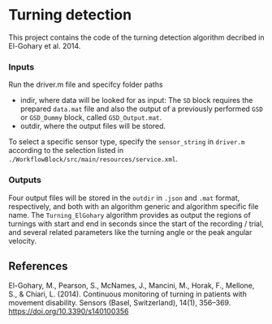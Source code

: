 # Turning detection
This project contains the code of the turning detection algorithm decribed in El-Gohary et al.  2014.

### Inputs
Run the driver.m file and specifcy folder paths 
- indir, where data will be looked for as input: The `SD` block requires the prepared `data.mat` file and also the output of a previously performed `GSD` or `GSD_Dummy` block, called `GSD_Output.mat`.
- outdir, where the output files will be stored.

To select a specific sensor type, specify the `sensor_string` in `driver.m` according to the selection listed in `./WorkflowBlock/src/main/resources/service.xml`.

### Outputs

Four output files will be stored in the `outdir` in  `.json` and `.mat` format, respectively, and both with an algorithm generic and algorithm specific file name.
The `Turning_ElGohary` algorithm provides as output the regions of turnings with start and end in seconds since the start of the recording / trial, and several related parameters like the turning angle or the peak angular velocity.

## References
El-Gohary, M., Pearson, S., McNames, J., Mancini, M., Horak, F., Mellone, S., & Chiari, L. (2014). Continuous monitoring of turning in patients with movement disability. Sensors (Basel, Switzerland), 14(1), 356–369. https://doi.org/10.3390/s140100356
